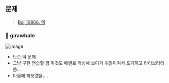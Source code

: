 ## 문제
> [Boj 10866. 덱](https://www.acmicpc.net/problem/10866)


### :whale: girawhale

![image](https://user-images.githubusercontent.com/48428699/91641238-f1ee3600-ea5d-11ea-9e56-f08daef63d51.png)

- 단순 덱 문제
- 그냥 구현 연습할 겸 이것도 배열로 작성해 보다가 귀찮아져서 포기하고 라이브러리 씀...
- 다음에 해보겠음....